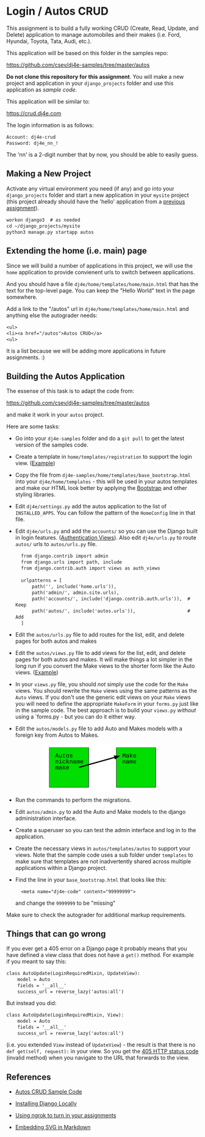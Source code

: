 Login / Autos CRUD
==================

This assignment is to build a fully working CRUD (Create, Read, Update, and Delete)
application to manage automobiles and their makes (i.e. Ford, Hyundai, Toyota,
Tata, Audi, etc.).

This application will be based on this folder in the samples repo:

https://github.com/csev/dj4e-samples/tree/master/autos

**Do not clone this repository for this assignment**.  You will make a new
project and application in your `django_projects` folder and use this application
as *sample code*.

This application will be similar to:

https://crud.dj4e.com

The login information is as follows:

    Account: dj4e-crud
    Password: dj4e_nn_!

The 'nn' is a 2-digit number that by now, you should be able to easily guess.

Making a New Project
--------------------

Activate any virtual environment you need (if any) and go into your `django_projects` folder
and start a new application in your `mysite` project (this project already should have the 'hello'
application from a
<a href="dj4e_hello.md">previous assignment</a>).

    workon django3  # as needed
    cd ~/django_projects/mysite
    python3 manage.py startapp autos

Extending the home (i.e. main) page
-----------------------------------

Since we will build a number of applications in this project, we will use the `home`
application to provide convienent urls to switch between applications.

And you should have a file `dj4e/home/templates/home/main.html` that has the text for the top-level page.
You can keep the "Hello World" text in the page somewhere.

Add a link to the "/autos" url in `dj4e/home/templates/home/main.html` and anything else the autograder needs:

    <ul>
    <li><a href="/autos">Autos CRUD</a>
    <ul>

It is a list because we will be adding more applications in future assignments. :)

Building the Autos Application
------------------------------

The essense of this task is to adapt the code from:

https://github.com/csev/dj4e-samples/tree/master/autos

and make it work in your `autos` project.

Here are some tasks:

* Go into your `dj4e-samples` folder and do a `git pull` to get the latest version of the samples code.

* Create a template in `home/templates/registration` to support the login view.
(<a href="https://github.com/csev/dj4e-samples/blob/master/home/templates/registration/login.html" target="_blank">Example</a>)

* Copy the file from `dj4e-samples/home/templates/base_bootstrap.html` into
your `dj4e/home/templates` - this will be used in your autos templates and make our HTML look
better by applying the <a href="https://getbootstrap.com/docs/4.0/" target="_blank">Bootstrap</a>
and other styling libraries.

* Edit `dj4e/settings.py` add the autos application to the list of `INSTALLED_APPS`.
You can follow the pattern of the `HomeConfig` line in that file.

* Edit `dj4e/urls.py` and
add the `accounts/` so you can use the Django built in login features.
(<a href="https://docs.djangoproject.com/en/2.2/topics/auth/default/#module-django.contrib.auth.views" target="_blank">Authentication Views</a>).
Also edit `dj4e/urls.py` to route `autos/` urls to `autos/urls.py` file.

        from django.contrib import admin
        from django.urls import path, include
        from django.contrib.auth import views as auth_views

        urlpatterns = [
            path('', include('home.urls')),
            path('admin/', admin.site.urls),
            path('accounts/', include('django.contrib.auth.urls')),  # Keep
            path('autos/', include('autos.urls')),                   # Add
        ]

* Edit the `autos/urls.py` file to add routes for the list, edit, and delete pages for both autos and makes

* Edit the `autos/views.py` file to add views for the list, edit, and delete pages for both autos and makes.
It will make things a lot simpler in the long run if you convert the Make views to
the shorter form like the Auto views.
(<a href="https://github.com/csev/dj4e-samples/blob/master/autos/views.py" target="_blank">Example</a>)

* In your `views.py` file, you should *not* simply use the code for the `Make` views.  You
should rewrite the `Make` views using the same patterns as the `Auto` views.  If you
don't use the generic edit views on your `Make` views you will need to define the
appropriate `MakeForm` in your `forms.py` just like in the sample code.  The
best approach is to build your `views.py` *without* using
a `forms.py - but you can do it either way.

* Edit the `autos/models.py` file to add Auto and Makes models with a foreign
key from Autos to Makes.

<img src="svg/auto_model.svg" alt="A data model diagram showing Autos and Makes" style="display: block; margin-left: auto; margin-right: auto;align: center; max-width: 300px;">

* Run the commands to perform the migrations.

* Edit `autos/admin.py` to add the Auto and Make models to the django administration interface.

* Create a superuser so you can test the admin interface
and log in to the application.

* Create the necessary views in `autos/templates/autos` to support your views.
Note that the sample code uses a sub folder under `templates` to
make sure that templates are not inadvertently shared across multiple applications within a Django project.

* Find the line in your `base_bootstrap.html` that looks like this:

        <meta name="dj4e-code" content="99999999">

   and change the `9999999`  to be "<span id="dj4e-code">missing</span>"

Make sure to check the autograder for additional markup requirements.

Things that can go wrong
------------------------

If you ever get a 405 error on a Django page it probably means that you
have defined a view class that does not have a `get()` method.
For example if you meant to say this:

    class AutoUpdate(LoginRequiredMixin, UpdateView):
        model = Auto
        fields = '__all__'
        success_url = reverse_lazy('autos:all')

But instead you did:

    class AutoUpdate(LoginRequiredMixin, View):
        model = Auto
        fields = '__all__'
        success_url = reverse_lazy('autos:all')

(i.e. you extended `View` instead of `UpdateView`) - the result is that there
is no `def get(self, request):` in your view.
So you get the 
<a href="https://en.wikipedia.org/wiki/List_of_HTTP_status_codes#4xx_Client_errors" target="_blank">405 HTTP status code</a> (invalid method)
when you navigate to the URL that forwards to the view.



References
----------

* <a href="https://github.com/csev/dj4e-samples/tree/master/autos" target="_blank">Autos CRUD Sample Code</a>

* <a href="dj4e_install.md" target="_blank">Installing Django Locally</a>

* <a href="../ngrok" target="_blank">Using ngrok to turn in your assignments</a>

* <a href="https://stackoverflow.com/questions/13808020/include-an-svg-hosted-on-github-in-markdown" target="_blank">Embedding SVG in Markdown</a>

<script>
var d= new Date();
var code = "42"+((Math.floor(d.getTime()/1234567)*123456)+42)
document.getElementById("dj4e-code").innerHTML = code;
</script>
